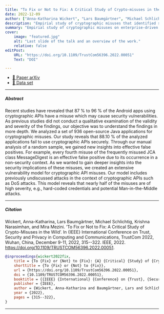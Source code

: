 ```yaml
---
title: "To Fix or Not to Fix: A Critical Study of Crypto-misuses in the Wild" 
date: 2022-12-09
author: ["Anna-Katharina Wickert", "Lars Baumgärtner", "Michael Schlichtig", "Krishna Narasimhan", "Mira Mezini"]
description: "Empirial study of cryptographic misuses that identified several potential effective false positives." 
summary: "Empirial study of cryptographic misuses on enterprise-driven applications that identified several potential effective false positives, such as the use of hash algorithms in a non-security context. Further, we introduced a theoretical model of vulnerabilities caused by API misuses."
cover:
    image: "featured.jpg"
    alt: "Last slide of the talk and an overview of the work."
    relative: false
editPost:
    URL: "https://doi.org/10.1109/TrustCom56396.2022.00051"
    Text: "DOI"

---
```



- [📄 Paper arXiv](https://arxiv.org/abs/2209.11103)
- [💾 Data set](https://figshare.com/articles/software/To_Fix_or_Not_to_Fix_A_Critical_Study_of_Crypto-misuses_in_the_Wild/21178243)

---

##### Abstract

Recent studies have revealed that 87 % to 96 % of the Android apps using cryptographic APIs have a misuse which may cause security vulnerabilities. As previous studies did not conduct a qualitative examination of the validity and severity of the findings, our objective was to understand the findings in more depth. We analyzed a set of 936 open-source Java applications for cryptographic misuses. Our study reveals that 88.10 % of the analyzed applications fail to use cryptographic APIs securely. Through our manual analysis of a random sample, we gained new insights into effective false positives. For example, every fourth misuse of the frequently misused JCA class MessageDigest is an effective false positive due to its occurrence in a non-security context. As we wanted to gain deeper insights into the security implications of these misuses, we created an extensive vulnerability model for cryptographic API misuses. Our model includes previously undiscussed attacks in the context of cryptographic APIs such as DoS attacks. This model reveals that nearly half of the misuses are of high severity, e.g., hard-coded credentials and potential Man-in-the-Middle attacks.

---

##### Citation

Wickert, Anna-Katharina, Lars Baumgärtner, Michael Schlichtig, Krishna Narasimhan, and Mira Mezini. ‘To Fix or Not to Fix: A Critical Study of Crypto-Misuses in the Wild’. In {IEEE} International Conference on Trust, Security and Privacy in Computing and Communications, TrustCom 2022, Wuhan, China, December 9-11, 2022, 315--322. IEEE, 2022. https://doi.org/10.1109/TRUSTCOM56396.2022.00051.


```BibTeX
@inproceedings{wickert2022fix,
	title = {To {Fix} or {Not} to {Fix}: {A} {Critical} {Study} of {Crypto}-misuses in the {Wild}},
	shorttitle = {To {Fix} or {Not} to {Fix}},
	url = {https://doi.org/10.1109/TrustCom56396.2022.00051},
	doi = {10.1109/TRUSTCOM56396.2022.00051},
	booktitle = {{IEEE} {International} {Conference} on {Trust}, {Security} and {Privacy} in {Computing} and {Communications}, {TrustCom} 2022, {Wuhan}, {China}, {December} 9-11, 2022},
	publisher = {IEEE},
	author = {Wickert, Anna-Katharina and Baumgärtner, Lars and Schlichtig, Michael and Narasimhan, Krishna and Mezini, Mira},
	year = {2022},
	pages = {315--322},
}
```

---

